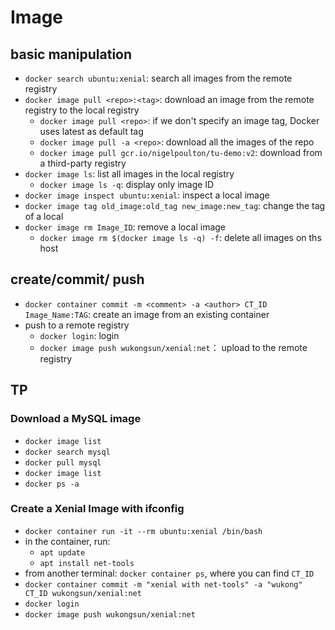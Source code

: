 # Image
## basic manipulation
- `docker search ubuntu:xenial`: search all images from the remote registry
- `docker image pull <repo>:<tag>`: download an image from the remote registry to the local registry
  - `docker image pull <repo>`: if we don't specify an image tag, Docker uses latest as default tag
  - `docker image pull -a <repo>`: download all the images of the repo  
  - `docker image pull gcr.io/nigelpoulton/tu-demo:v2`: download from a third-party registry
- `docker image ls`: list all images in the local registry
  - `docker image ls -q`: display only image ID 
- `docker image inspect ubuntu:xenial`: inspect a local image
- `docker image tag old_image:old_tag new_image:new_tag`: change the tag of a local
- `docker image rm Image_ID`: remove a local image
  - `docker image rm $(docker image ls -q) -f`: delete all images on ths host

## create/commit/ push
- `docker container commit -m <comment> -a <author> CT_ID Image_Name:TAG`: create an image from an existing container
- push to a remote registry
  - `docker login`: login
  - `docker image push wukongsun/xenial:net`： upload to the remote registry 

## TP
### Download a MySQL image
- `docker image list`
- `docker search mysql`
- `docker pull mysql`
- `docker image list`
- `docker ps -a`

### Create a Xenial Image with ifconfig
- `docker container run -it --rm ubuntu:xenial /bin/bash`
- in the container, run:
  - `apt update`
  - `apt install net-tools`
- from another terminal: `docker container ps`, where you can find `CT_ID`
- `docker container commit -m "xenial with net-tools" -a "wukong" CT_ID wukongsun/xenial:net`
- `docker login`
- `docker image push wukongsun/xenial:net`
